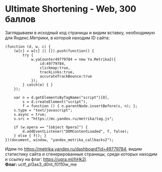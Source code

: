 # Ultimate Shortening - Web, 300 баллов
Заглядываем в исходный код страницы и видим вставку, необходимую для Яндекс.Метрики, в которой находим ID сайта:
```
(function (d, w, c) {
    (w[c] = w[c] || []).push(function() {
        try {
            w.yaCounter49779784 = new Ya.Metrika2({
                id:49779784,
                clickmap:true,
                trackLinks:true,
                accurateTrackBounce:true
            });
        } catch(e) { }
    });

    var n = d.getElementsByTagName("script")[0],
        s = d.createElement("script"),
        f = function () { n.parentNode.insertBefore(s, n); };
    s.type = "text/javascript";
    s.async = true;
    s.src = "https://mc.yandex.ru/metrika/tag.js";

    if (w.opera == "[object Opera]") {
        d.addEventListener("DOMContentLoaded", f, false);
    } else { f(); }
})(document, window, "yandex_metrika_callbacks2");
```
Идем по https://metrika.yandex.ru/dashboard?id=49779784, видим статистику сайта и сгенерированные страницы, среди которых находим и ссылку на флаг: https://ugra.ml/hHk2l. <br>
**Флаг:** uctf_pl3as3_d0nt_f0110w_me
